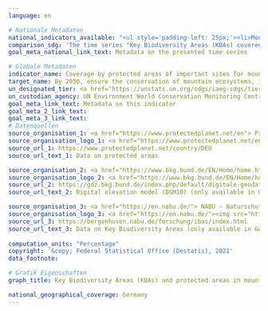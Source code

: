 ```yaml
---
language: en    

# Nationale Metadaten    
national_indicators_available: "<ul style='padding-left: 25px;'><li>Mountain Key Biodiversity Areas (KBAs) covered by protected areas</li> <li> Mountain regions, covered by protected areas</li></ul>"    
comparison_sdg: 'The time series "Key Biodiversity Areas (KBAs) covered by protected areas" is partly compliant with global metadata, the time series "Mountain regions, covered by protected areas" is not compliant with global metadata, but offers additional information.'    
goal_meta_national_link_text: Metadata on the presented time series    

# Globale Metadaten    
indicator_name: Coverage by protected areas of important sites for mountain biodiversity    
target_name: By 2030, ensure the conservation of mountain ecosystems, including their biodiversity, in order to enhance their capacity to provide benefits that are essential for sustainable development    
un_designated_tier: <a href="https://unstats.un.org/sdgs/iaeg-sdgs/tier-classification/" title="Click here for more information on the UN tier classification."  target="_blank">Tier I</a>    
un_custodian_agency: UN Environment World Conservation Monitoring Centre (UNEP-WCMC)<br>United Nations Environment Programme (UNEP) /International Union for Conservation of Nature (IUCN)    
goal_meta_link_text: Metadata on this indicator    
goal_meta_2_link_text:     
goal_meta_3_link_text:         
# Datenquellen
source_organisation_1: <a href="https://www.protectedplanet.net/en"> Protected Planet </a>
source_organisation_logo_1: <a href="https://www.protectedplanet.net/en"><img src="https://g205sdgs.github.io/sdg-indicators/public/OrgImgEn/pp.png" alt="Logo pp" style="height:60px; width:148px"/></a>
source_url_1: https://www.protectedplanet.net/country/DEU
source_url_text_1: Data on protected areas

source_organisation_2: <a href="https://www.bkg.bund.de/EN/Home/home.html"> Federal Agency for Cartography and Geodesy </a>
source_organisation_logo_2: <a href="https://www.bkg.bund.de/EN/Home/home.html"><img src="https://g205sdgs.github.io/sdg-indicators/public/OrgImgEn/bkg.png" alt="Logo bkg" style="height:60px; width:148px"/></a>
source_url_2: https://gdz.bkg.bund.de/index.php/default/digitale-geodaten/digitale-gelandemodelle/digitales-gelandemodell-gitterweite-10-m-dgm10.html
source_url_text_2: Digital elevation model (DGM10) (only available in German)

source_organisation_3: <a href="https://en.nabu.de/"> NABU – Naturschutzbund Deutschland e.V. </a>
source_organisation_logo_3: <a href="https://en.nabu.de/"><img src="https://g205sdgs.github.io/sdg-indicators/public/OrgImgEn/nabu.png" alt="Logo nabu" style="height:60px; width:148px"/></a>
source_url_3: https://bergenhusen.nabu.de/forschung/ibas/index.html
source_url_text_3: Data on Key Biodiversity Areas (only available in German)
    
computation_units: "Percentage"    
copyright: '&copy; Federal Statistical Office (Destatis), 2021'    
data_footnote:     

# Grafik Eigenschaften    
graph_title: Key Biodiversity Areas (KBAs) and protected areas in mountains    

national_geographical_coverage: Germany    
---
```


<span></span>